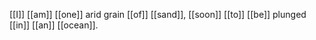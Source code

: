 [[I]] [[am]] [[one]] arid grain [[of]] [[sand]], [[soon]] [[to]] [[be]] plunged [[in]] [[an]] [[ocean]].